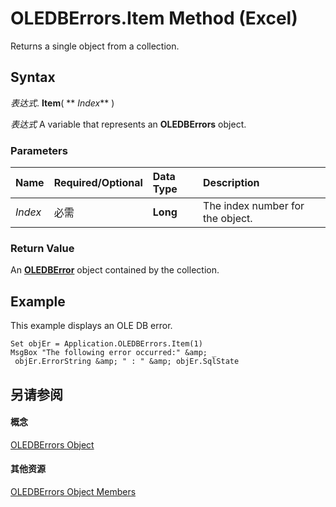 
# OLEDBErrors.Item Method (Excel)

Returns a single object from a collection.


## Syntax

 _表达式_. **Item**( ** _Index_** )

 _表达式_ A variable that represents an **OLEDBErrors** object.


### Parameters



|**Name**|**Required/Optional**|**Data Type**|**Description**|
|:-----|:-----|:-----|:-----|
| _Index_|必需|**Long**|The index number for the object.|

### Return Value

An  **[OLEDBError](6bcbf721-f2c8-f784-361b-e1a298bb2ecb.md)** object contained by the collection.


## Example

This example displays an OLE DB error.


```
Set objEr = Application.OLEDBErrors.Item(1) 
MsgBox "The following error occurred:" &amp; _ 
 objEr.ErrorString &amp; " : " &amp; objEr.SqlState
```


## 另请参阅


#### 概念


[OLEDBErrors Object](0e48697d-4f65-b544-4487-24a9fd2b81b6.md)
#### 其他资源


[OLEDBErrors Object Members](http://msdn.microsoft.com/library/1e3ba0ad-6761-87a2-b6e6-7c0a5ae7f605%28Office.15%29.aspx)